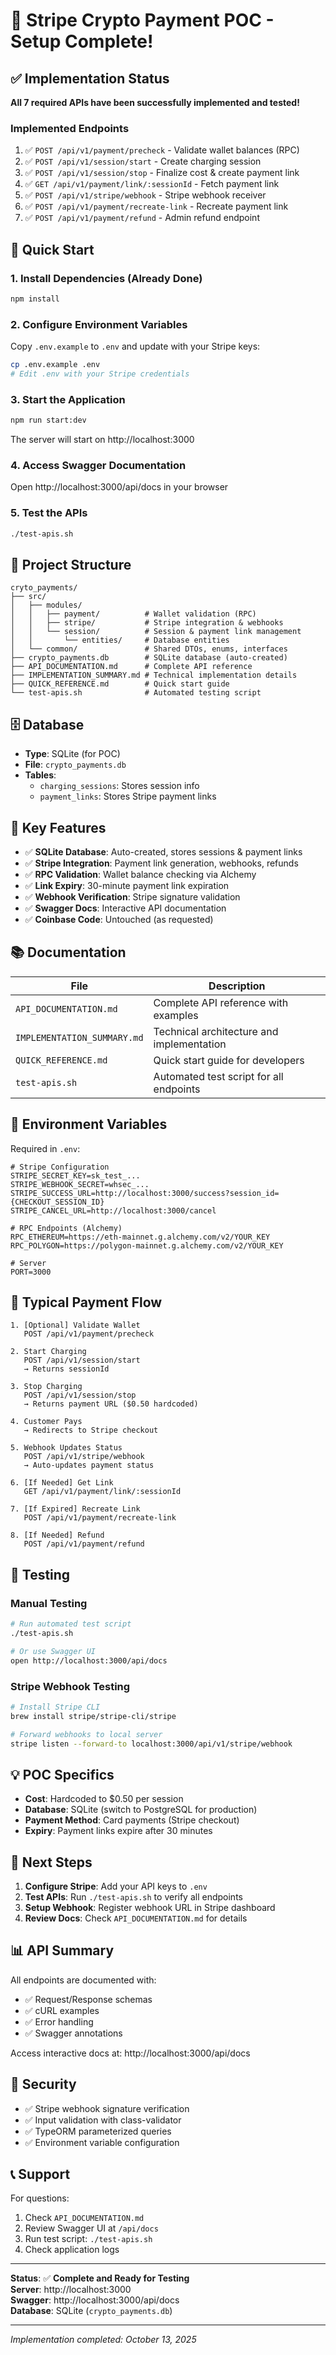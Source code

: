 # 🚀 Stripe Crypto Payment POC - Setup Complete!

## ✅ Implementation Status

**All 7 required APIs have been successfully implemented and tested!**

### Implemented Endpoints

1. ✅ `POST /api/v1/payment/precheck` - Validate wallet balances (RPC)
2. ✅ `POST /api/v1/session/start` - Create charging session
3. ✅ `POST /api/v1/session/stop` - Finalize cost & create payment link
4. ✅ `GET /api/v1/payment/link/:sessionId` - Fetch payment link
5. ✅ `POST /api/v1/stripe/webhook` - Stripe webhook receiver
6. ✅ `POST /api/v1/payment/recreate-link` - Recreate payment link
7. ✅ `POST /api/v1/payment/refund` - Admin refund endpoint

## 🏁 Quick Start

### 1. Install Dependencies (Already Done)

```bash
npm install
```

### 2. Configure Environment Variables

Copy `.env.example` to `.env` and update with your Stripe keys:

```bash
cp .env.example .env
# Edit .env with your Stripe credentials
```

### 3. Start the Application

```bash
npm run start:dev
```

The server will start on http://localhost:3000

### 4. Access Swagger Documentation

Open http://localhost:3000/api/docs in your browser

### 5. Test the APIs

```bash
./test-apis.sh
```

## 📁 Project Structure

```
cryto_payments/
├── src/
│   ├── modules/
│   │   ├── payment/          # Wallet validation (RPC)
│   │   ├── stripe/           # Stripe integration & webhooks
│   │   └── session/          # Session & payment link management
│   │       └── entities/     # Database entities
│   └── common/               # Shared DTOs, enums, interfaces
├── crypto_payments.db        # SQLite database (auto-created)
├── API_DOCUMENTATION.md      # Complete API reference
├── IMPLEMENTATION_SUMMARY.md # Technical implementation details
├── QUICK_REFERENCE.md        # Quick start guide
└── test-apis.sh              # Automated testing script
```

## 🗄️ Database

- **Type**: SQLite (for POC)
- **File**: `crypto_payments.db`
- **Tables**:
  - `charging_sessions`: Stores session info
  - `payment_links`: Stores Stripe payment links

## 🎯 Key Features

- ✅ **SQLite Database**: Auto-created, stores sessions & payment links
- ✅ **Stripe Integration**: Payment link generation, webhooks, refunds
- ✅ **RPC Validation**: Wallet balance checking via Alchemy
- ✅ **Link Expiry**: 30-minute payment link expiration
- ✅ **Webhook Verification**: Stripe signature validation
- ✅ **Swagger Docs**: Interactive API documentation
- ✅ **Coinbase Code**: Untouched (as requested)

## 📚 Documentation

| File                        | Description                               |
| --------------------------- | ----------------------------------------- |
| `API_DOCUMENTATION.md`      | Complete API reference with examples      |
| `IMPLEMENTATION_SUMMARY.md` | Technical architecture and implementation |
| `QUICK_REFERENCE.md`        | Quick start guide for developers          |
| `test-apis.sh`              | Automated test script for all endpoints   |

## 🔧 Environment Variables

Required in `.env`:

```env
# Stripe Configuration
STRIPE_SECRET_KEY=sk_test_...
STRIPE_WEBHOOK_SECRET=whsec_...
STRIPE_SUCCESS_URL=http://localhost:3000/success?session_id={CHECKOUT_SESSION_ID}
STRIPE_CANCEL_URL=http://localhost:3000/cancel

# RPC Endpoints (Alchemy)
RPC_ETHEREUM=https://eth-mainnet.g.alchemy.com/v2/YOUR_KEY
RPC_POLYGON=https://polygon-mainnet.g.alchemy.com/v2/YOUR_KEY

# Server
PORT=3000
```

## 🔄 Typical Payment Flow

```
1. [Optional] Validate Wallet
   POST /api/v1/payment/precheck

2. Start Charging
   POST /api/v1/session/start
   → Returns sessionId

3. Stop Charging
   POST /api/v1/session/stop
   → Returns payment URL ($0.50 hardcoded)

4. Customer Pays
   → Redirects to Stripe checkout

5. Webhook Updates Status
   POST /api/v1/stripe/webhook
   → Auto-updates payment status

6. [If Needed] Get Link
   GET /api/v1/payment/link/:sessionId

7. [If Expired] Recreate Link
   POST /api/v1/payment/recreate-link

8. [If Needed] Refund
   POST /api/v1/payment/refund
```

## 🧪 Testing

### Manual Testing

```bash
# Run automated test script
./test-apis.sh

# Or use Swagger UI
open http://localhost:3000/api/docs
```

### Stripe Webhook Testing

```bash
# Install Stripe CLI
brew install stripe/stripe-cli/stripe

# Forward webhooks to local server
stripe listen --forward-to localhost:3000/api/v1/stripe/webhook
```

## 💡 POC Specifics

- **Cost**: Hardcoded to $0.50 per session
- **Database**: SQLite (switch to PostgreSQL for production)
- **Payment Method**: Card payments (Stripe checkout)
- **Expiry**: Payment links expire after 30 minutes

## 🚀 Next Steps

1. **Configure Stripe**: Add your API keys to `.env`
2. **Test APIs**: Run `./test-apis.sh` to verify all endpoints
3. **Setup Webhook**: Register webhook URL in Stripe dashboard
4. **Review Docs**: Check `API_DOCUMENTATION.md` for details

## 📊 API Summary

All endpoints are documented with:

- ✅ Request/Response schemas
- ✅ cURL examples
- ✅ Error handling
- ✅ Swagger annotations

Access interactive docs at: http://localhost:3000/api/docs

## 🔐 Security

- ✅ Stripe webhook signature verification
- ✅ Input validation with class-validator
- ✅ TypeORM parameterized queries
- ✅ Environment variable configuration

## 📞 Support

For questions:

1. Check `API_DOCUMENTATION.md`
2. Review Swagger UI at `/api/docs`
3. Run test script: `./test-apis.sh`
4. Check application logs

---

**Status**: ✅ **Complete and Ready for Testing**  
**Server**: http://localhost:3000  
**Swagger**: http://localhost:3000/api/docs  
**Database**: SQLite (`crypto_payments.db`)

---

_Implementation completed: October 13, 2025_
